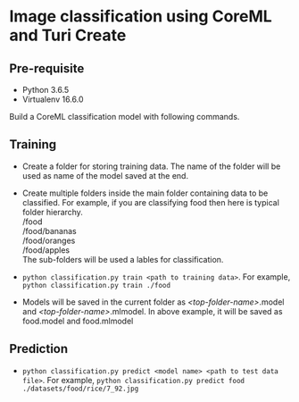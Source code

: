 # Image classification using CoreML and Turi Create

## Pre-requisite
- Python 3.6.5
- Virtualenv 16.6.0

Build a CoreML classification model with following commands.

## Training

- Create a folder for storing training data. The name of the folder will be used as name of the model saved at the end.
- Create multiple folders inside the main folder containing data to be classified. For example, if you are classifying food then here is typical folder hierarchy. \
/food \
/food/bananas \
/food/oranges \
/food/apples \
The sub-folders will be used a lables for classification.

- `python classification.py train <path to training data>`. For example, `python classification.py train ./food`
- Models will be saved in the current folder as *\<top-folder-name\>*.model and *\<top-folder-name\>*.mlmodel. In above example, it will be saved as food.model and food.mlmodel

## Prediction
- `python classification.py predict <model name> <path to test data file>`. For example,
`python classification.py predict food ./datasets/food/rice/7_92.jpg`
